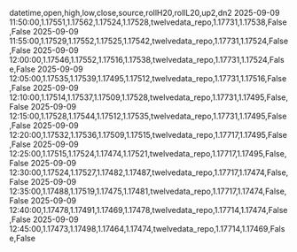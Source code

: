datetime,open,high,low,close,source,rollH20,rollL20,up2,dn2
2025-09-09 11:50:00,1.17551,1.17562,1.17524,1.17528,twelvedata_repo,1.17731,1.17538,False,False
2025-09-09 11:55:00,1.17529,1.17552,1.17525,1.17542,twelvedata_repo,1.17731,1.17524,False,False
2025-09-09 12:00:00,1.17546,1.17552,1.17516,1.17538,twelvedata_repo,1.17731,1.17524,False,False
2025-09-09 12:05:00,1.17535,1.17539,1.17495,1.17512,twelvedata_repo,1.17731,1.17516,False,False
2025-09-09 12:10:00,1.17514,1.17537,1.17509,1.17528,twelvedata_repo,1.17731,1.17495,False,False
2025-09-09 12:15:00,1.17528,1.17544,1.17512,1.17535,twelvedata_repo,1.17731,1.17495,False,False
2025-09-09 12:20:00,1.17532,1.17536,1.17509,1.17515,twelvedata_repo,1.17717,1.17495,False,False
2025-09-09 12:25:00,1.17515,1.17524,1.17474,1.17521,twelvedata_repo,1.17717,1.17495,False,False
2025-09-09 12:30:00,1.17524,1.17527,1.17482,1.17487,twelvedata_repo,1.17717,1.17474,False,False
2025-09-09 12:35:00,1.17488,1.17519,1.17475,1.17481,twelvedata_repo,1.17717,1.17474,False,False
2025-09-09 12:40:00,1.17478,1.17491,1.17469,1.17478,twelvedata_repo,1.17714,1.17474,False,False
2025-09-09 12:45:00,1.17473,1.17498,1.17464,1.17474,twelvedata_repo,1.17714,1.17469,False,False
